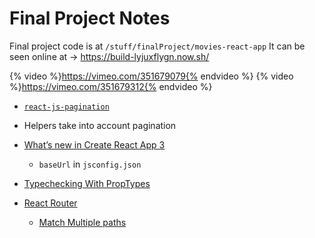 # Final Project Notes

Final project code is at `/stuff/finalProject/movies-react-app`
It can be seen online at → https://build-lyjuxflygn.now.sh/

{% video %}https://vimeo.com/351679079{% endvideo %}
{% video %}https://vimeo.com/351679312{% endvideo %}

- [`react-js-pagination`](https://www.npmjs.com/package/react-js-pagination)

- Helpers take into account pagination

- [What’s new in Create React App 3](https://blog.logrocket.com/whats-new-in-create-react-app-3-950049f54f92/)
    - `baseUrl` in `jsconfig.json`

- [Typechecking With PropTypes](https://reactjs.org/docs/typechecking-with-proptypes.html)

- [React Router](https://reacttraining.com/react-router/web/guides/quick-start)
    - [Match Multiple paths](https://flaviocopes.com/react-router/#match-multiple-paths)